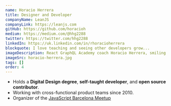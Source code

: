 ```yaml
---
name: Horacio Herrera
title: Designer and Developer
companyName: LeanJS
companyLink: https://leanjs.com
gitHub: https://github.com/horacioh
medium: https://medium.com/@hhg2288
twitter: https://twitter.com/hhg2288
linkedIn: https://uk.linkedin.com/in/rhoracioherrera
blockquote: I love teaching and seeing other developers grow...
imageDescription: React GraphQL Academy coach Horacio Herrera, smiling with sunglasses on.
imageSrc: horacio-herrera.jpg
tags: []
order: 4
---
```


- Holds a **Digital Design degree**,
  **self-taught developer**, and
  **open source contributor**.
- Working with cross-functional product teams since 2010.
- Organizer of the <a href="https://www.meetup.com/JavaScript-Barcelona/" class="coach-profiles">JavaScript Barcelona Meetup</a>
